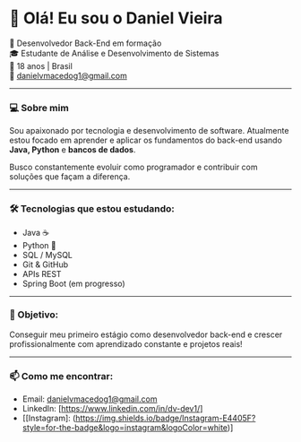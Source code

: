 # 👋 Olá! Eu sou o Daniel Vieira

🎯 Desenvolvedor Back-End em formação  
🎓 Estudante de Análise e Desenvolvimento de Sistemas  
📍 18 anos | Brasil  
📧 danielvmacedog1@gmail.com  

---

### 💻 Sobre mim

Sou apaixonado por tecnologia e desenvolvimento de software. Atualmente estou focado em aprender e aplicar os fundamentos do back-end usando **Java, Python** e **bancos de dados**.

Busco constantemente evoluir como programador e contribuir com soluções que façam a diferença.

---

### 🛠️ Tecnologias que estou estudando:

- Java ☕  
- Python 🐍  
- SQL / MySQL  
- Git & GitHub  
- APIs REST  
- Spring Boot (em progresso)

---

### 📌 Objetivo:

Conseguir meu primeiro estágio como desenvolvedor back-end e crescer profissionalmente com aprendizado constante e projetos reais!

---

### 📫 Como me encontrar:
- Email: danielvmacedog1@gmail.com  
- LinkedIn: [https://www.linkedin.com/in/dv-dev1/]
- [[Instagram]: (https://img.shields.io/badge/Instagram-E4405F?style=for-the-badge&logo=instagram&logoColor=white)]

